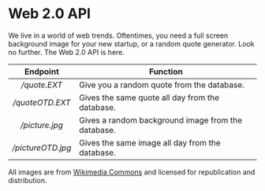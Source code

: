 Web 2.0 API
===========

We live in a world of web trends. Oftentimes, you need a full screen background image for your new startup, or a random quote generator. Look no further. The Web 2.0 API is here.

| Endpoint          | Function                                           |
|:-----------------:| -------------------------------------------------- |
| _/quote.EXT_      | Give you a random quote from the database.         |
| _/quoteOTD.EXT_   | Gives the same quote all day from the database.    |
| _/picture.jpg_    | Gives a random background image from the database. |
| _/pictureOTD.jpg_ | Gives the same image all day from the database.    |

All images are from [Wikimedia Commons](http://commons.wikimedia.org/) and licensed for republication and distribution.